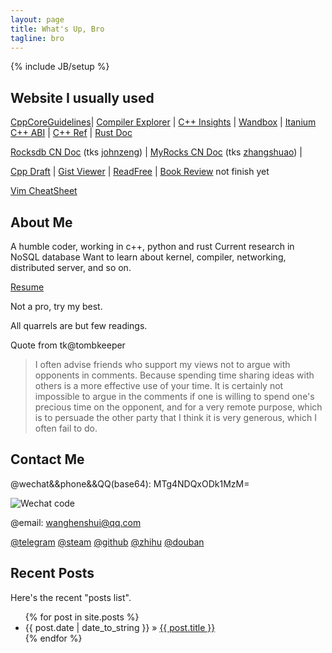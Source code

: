 ```yaml
---
layout: page
title: What's Up, Bro
tagline: bro
---
```

{% include JB/setup %}

## Website I usually  used

[CppCoreGuidelines](https://isocpp.github.io/CppCoreGuidelines/)\| [Compiler Explorer](https://godbolt.org/) \| [C++ Insights](https://cppinsights.io/) \| [Wandbox](https://wandbox.org/) \| [Itanium C++ ABI](https://itanium-cxx-abi.github.io/cxx-abi/abi.html#acknowledgements) \| [C++ Ref](http://zh.cppreference.com/w/%E9%A6%96%E9%A1%B5) \| [Rust Doc](https://doc.rust-lang.org/std/)

[Rocksdb CN Doc](https://wanghenshui.github.io/rocksdb-doc-cn/) (tks [johnzeng](https://github.com/johnzeng)) \| [MyRocks CN Doc](https://wanghenshui.github.io/MyRocks_zh_doc/) (tks [zhangshuao](https://github.com/zhangshuao/MyRocks_zh_doc)) \|

[Cpp Draft](https://wanghenshui.github.io/cppwp/) \| [Gist Viewer](https://wanghenshui.github.io/gist-viewer/) \| [ReadFree](https://readfree.me/) \| [Book Review](https://wanghenshui.github.io/book_review/) not finish yet

[Vim CheatSheet](https://vim.rtorr.com/lang/zh_cn)

## About Me

A humble coder, working in c++, python and rust
Current research in NoSQL database
Want to learn about kernel, compiler, networking, distributed server, and so on.

[Resume](https://wanghenshui.github.io/resume/)

Not a pro, try my best.

All quarrels are but few readings.

 Quote from tk@tombkeeper
> I often advise friends who support my views not to argue with opponents in comments. 
> Because spending time sharing ideas with others is a more effective use of your time. 
> It is certainly not impossible to argue in the comments 
> if one is willing to spend one's precious time on the opponent, 
> and for a very remote purpose, which is to persuade the other party 
> that I think it is very generous, which I often fail to do.



## Contact Me

@wechat&&phone&&QQ(base64): MTg4NDQxODk1MzM= 

![Wechat code](https://wanghenshui.github.io/assets/0-1552008412820.jpg)

@email: wanghenshui@qq.com

[@telegram](http://t.me/wanghenshui) 
[@steam](https://steamcommunity.com/id/wanghenshui/) 
[@github]( https://github.com/wanghenshui/) 
[@zhihu](https://zhuanlan.zhihu.com/jieyaren) 
[@douban]( https://www.douban.com/people/61740133/) 





## Recent Posts

Here's the recent "posts list".

<ul class="posts">
  {% for post in site.posts %}
    <li><span>{{ post.date | date_to_string }}</span> &raquo; <a href="{{ BASE_PATH }}{{ post.url }}">{{ post.title }}</a></li>
  {% endfor %}
</ul>
